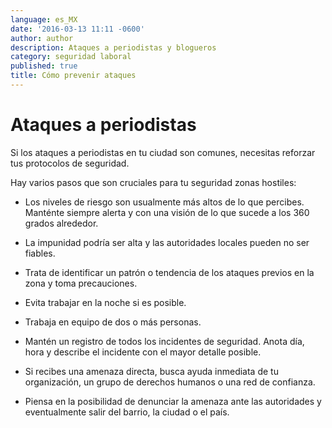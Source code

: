 ```yaml
---
language: es_MX
date: '2016-03-13 11:11 -0600'
author: author
description: Ataques a periodistas y blogueros
category: seguridad laboral
published: true
title: Cómo prevenir ataques
---
```



# Ataques a periodistas 
Si los ataques a periodistas en tu ciudad son comunes, necesitas reforzar tus protocolos de seguridad.

Hay varios pasos que son cruciales para tu seguridad zonas hostiles:

- Los niveles de riesgo son usualmente más altos de lo que percibes. Manténte siempre alerta y con una visión de lo que sucede a los 360 grados alrededor.

- La impunidad podría ser alta y las autoridades locales pueden no ser fiables.

- Trata de identificar un patrón o tendencia de los ataques previos en la zona y toma precauciones.

- Evita trabajar en la noche si es posible.

- Trabaja en equipo de dos o más personas.

- Mantén un registro de todos los incidentes de seguridad. Anota día, hora y describe el incidente con el mayor detalle posible. 

- Si recibes una amenaza directa, busca ayuda inmediata de tu organización, un grupo 
de derechos humanos o una red de confianza.

- Piensa en la posibilidad de denunciar la amenaza ante las autoridades y eventualmente salir del barrio, la ciudad o el país.
